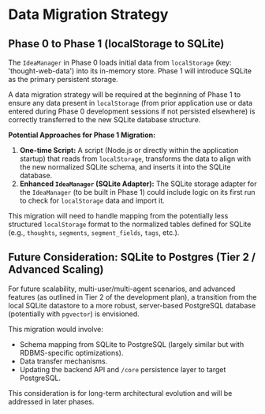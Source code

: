 
# Data Migration Strategy

## Phase 0 to Phase 1 (localStorage to SQLite)

The `IdeaManager` in Phase 0 loads initial data from `localStorage` (key: 'thought-web-data') into its in-memory store. Phase 1 will introduce SQLite as the primary persistent storage.

A data migration strategy will be required at the beginning of Phase 1 to ensure any data present in `localStorage` (from prior application use or data entered during Phase 0 development sessions if not persisted elsewhere) is correctly transferred to the new SQLite database structure.

**Potential Approaches for Phase 1 Migration:**
1.  **One-time Script:** A script (Node.js or directly within the application startup) that reads from `localStorage`, transforms the data to align with the new normalized SQLite schema, and inserts it into the SQLite database.
2.  **Enhanced `IdeaManager` (SQLite Adapter):** The SQLite storage adapter for the `IdeaManager` (to be built in Phase 1) could include logic on its first run to check for `localStorage` data and import it.

This migration will need to handle mapping from the potentially less structured `localStorage` format to the normalized tables defined for SQLite (e.g., `thoughts`, `segments`, `segment_fields`, `tags`, etc.).

## Future Consideration: SQLite to Postgres (Tier 2 / Advanced Scaling)

For future scalability, multi-user/multi-agent scenarios, and advanced features (as outlined in Tier 2 of the development plan), a transition from the local SQLite datastore to a more robust, server-based PostgreSQL database (potentially with `pgvector`) is envisioned.

This migration would involve:
*   Schema mapping from SQLite to PostgreSQL (largely similar but with RDBMS-specific optimizations).
*   Data transfer mechanisms.
*   Updating the backend API and `/core` persistence layer to target PostgreSQL.

This consideration is for long-term architectural evolution and will be addressed in later phases.
